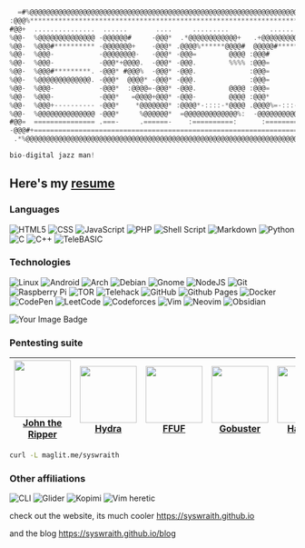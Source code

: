 ```js
  =#%@@@@@@@@@@@@@@@@@@@@@@@@@@@@@@@@@@@@@@@@@@@@@@@@@@@@@@@@@@@@@@@@@@@@@@@@@@@@@@@@@@@@@@@@@@@@@@@   
:@@@%***********************************************************************************************   
#@@+  ...............  ......       ....     .........          .........      .......       .......   
%@@-  %@@@@@@@@@@@@@@ -@@@@@@#     -@@@*  .*@@@@@@@@@@@@+   .+@@@@@@@@@@@@%+   *@@@@@@+      %@@@@@@   
%@@-  %@@@#********** -@@@@@@@+    -@@@* .@@@@%******@@@@#  @@@@@#*****#@@@@%  *@@@@@@@.    =@@@@@@@   
%@@-  %@@@-           -@@@@@@@@-   -@@@* -@@@=        @@@@ :@@@#         %@@@  *@@@=@@@*    @@@@=@@@   
%@@-  %@@@-           -@@@*+@@@@.  -@@@* -@@@.        %%%% :@@@=         *@@@  *@@@ %@@@.  +@@@+-@@@   
%@@-  %@@@#*********. -@@@* #@@@%  -@@@* -@@@.             :@@@=         *@@@  *@@@ -@@@# .@@@@ -@@@   
%@@-  %@@@@@@@@@@@@@. -@@@*  @@@@* -@@@* -@@@.             :@@@=         *@@@  *@@@  %@@@:*@@@- -@@@   
%@@-  %@@@-           -@@@*  :@@@@=-@@@* -@@@.        @@@@ :@@@=         *@@@  *@@@  :@@@@@@@%  -@@@
%@@-  %@@@-           -@@@*   =@@@@+@@@* -@@@-        @@@@ :@@@*         %@@@  *@@@   *@@@@@@:  -@@@
%@@-  %@@@+---------- -@@@*    *@@@@@@@* :@@@@*-::::-*@@@@ .@@@@%=-:::-+%@@@@  *@@@   .@@@@@#   -@@@
%@@-  %@@@@@@@@@@@@@@ -@@@*     %@@@@@@*  =@@@@@@@@@@@@@%:  -@@@@@@@@@@@@@@%:  *@@@    +@@@@.   -@@@
#@@=  =============== .===-     .======-    :==========:      :==========-:    -===     ===-    =@@@
-@@@#+=========================================================================================*@@@-
 .*%@@@@@@@@@@@@@@@@@@@@@@@@@@@@@@@@@@@@@@@@@@@@@@@@@@@@@@@@@@@@@@@@@@@@@@@@@@@@@@@@@@@@@@@@@@@@@*.

bio-digital jazz man!
```

## Here's my [resume](https://raw.githubusercontent.com/syswraith/syswraith.github.io/refs/heads/main/resume.pdf)

### Languages
![HTML5](https://img.shields.io/badge/html5-%23E34F26.svg?style=for-the-badge&logo=html5&logoColor=white) 
![CSS](https://img.shields.io/badge/CSS-blue?&style=for-the-badge&logo=css3&logoColor=white) 
![JavaScript](https://img.shields.io/badge/javascript-%23323330.svg?style=for-the-badge&logo=javascript&logoColor=%23F7DF1E) 
![PHP](https://img.shields.io/badge/php-%23777BB4.svg?style=for-the-badge&logo=php&logoColor=white) 
![Shell Script](https://img.shields.io/badge/shell_script-%23121011.svg?style=for-the-badge&logo=gnu-bash&logoColor=white) 
![Markdown](https://img.shields.io/badge/markdown-%23000000.svg?style=for-the-badge&logo=markdown&logoColor=white) 
![Python](https://img.shields.io/badge/python-3670A0?style=for-the-badge&logo=python&logoColor=ffdd54) 
![C](https://img.shields.io/badge/c-%2300599C.svg?style=for-the-badge&logo=c&logoColor=white) 
![C++](https://img.shields.io/badge/C++-00599C?style=for-the-badge&logo=C%2B%2B&logoColor=white)
![TeleBASIC](https://telehack.com/telebasic.svg)


### Technologies
![Linux](https://img.shields.io/badge/Linux-FCC624?style=for-the-badge&logo=linux&logoColor=black)
![Android](https://img.shields.io/badge/Android-3DDC84?style=for-the-badge&logo=android&logoColor=white) 
![Arch](https://img.shields.io/badge/Arch%20Linux-1793D1?logo=arch-linux&logoColor=fff&style=for-the-badge) 
![Debian](https://img.shields.io/badge/Debian-D70A53?style=for-the-badge&logo=debian&logoColor=white) 
![Gnome](https://img.shields.io/badge/gnome-blue?style=for-the-badge&logo=gnome&logoColor=white)
![NodeJS](https://img.shields.io/badge/node.js-6DA55F?style=for-the-badge&logo=node.js&logoColor=white) 
![Git](https://img.shields.io/badge/git-%23F05033.svg?style=for-the-badge&logo=git&logoColor=white) 
![Raspberry Pi](https://img.shields.io/badge/-RaspberryPi-C51A4A?style=for-the-badge&logo=Raspberry-Pi) 
![TOR](https://img.shields.io/badge/tor-%237E4798.svg?style=for-the-badge&logo=tor-project&logoColor=white) 
![Telehack](https://telehack.com/telehack.svg) 
![GitHub](https://img.shields.io/badge/github-%23121011.svg?style=for-the-badge&logo=github&logoColor=white)
![Github Pages](https://img.shields.io/badge/github%20pages-121013?style=for-the-badge&logo=github&logoColor=white)
![Docker](https://img.shields.io/badge/docker-%230db7ed.svg?style=for-the-badge&logo=docker&logoColor=white)
![CodePen](https://img.shields.io/badge/Codepen-000000?style=for-the-badge&logo=codepen&logoColor=white)
![LeetCode](https://img.shields.io/badge/LeetCode-000000?style=for-the-badge&logo=LeetCode&logoColor=#d16c06)
![Codeforces](https://img.shields.io/badge/Codeforces-445f9d?style=for-the-badge&logo=Codeforces&logoColor=white)
![Vim](https://img.shields.io/badge/VIM-%2311AB00.svg?style=for-the-badge&logo=vim&logoColor=white)
![Neovim](https://img.shields.io/badge/NeoVim-%2357A143.svg?&style=for-the-badge&logo=neovim&logoColor=white)
![Obsidian](https://img.shields.io/badge/Obsidian-%23483699.svg?style=for-the-badge&logo=obsidian&logoColor=white)

<img src="https://tryhackme-badges.s3.amazonaws.com/syswraith.png" alt="Your Image Badge" />

### Pentesting suite
| [<img src='https://www.kali.org/tools/john/images/john-logo.svg' height='100px'>](https://www.kali.org/tools/john/) <br> **[John the Ripper](https://www.kali.org/tools/john/)** | [<img src='https://www.kali.org/tools/hydra/images/hydra-logo.svg' height='100px'>](https://www.kali.org/tools/hydra/) <br> **[Hydra](https://www.kali.org/tools/hydra/)** | [<img src='https://www.kali.org/tools/ffuf/images/ffuf-logo.svg' height='100px'>](https://www.kali.org/tools/ffuf/) <br> **[FFUF](https://www.kali.org/tools/ffuf/)** | [<img src='https://www.kali.org/tools/gobuster/images/gobuster-logo.svg' height='100px'>](https://www.kali.org/tools/gobuster/) <br> **[Gobuster](https://www.kali.org/tools/gobuster/)** | [<img src='https://www.kali.org/tools/hashcat/images/hashcat-logo.svg' height='100px'>](https://www.kali.org/tools/hashcat/) <br> **[Hashcat](https://www.kali.org/tools/hashcat/)** | [<img src='https://www.kali.org/tools/wpscan/images/wpscan-logo.svg' height='100px'>](https://www.kali.org/tools/wpscan/) <br> **[WPScan](https://www.kali.org/tools/wpscan/)** |
|----------------------------------------------------------------------------------------------------------------------------------------------------------------------------------|--------------------------------------------------------------------------------------------------------------------------------------------------------------------------------|------------------------------------------------------------------------------------------------------------------------------------------------------------------------------|----------------------------------------------------------------------------------------------------------------------------------------------------------------------------------|--------------------------------------------------------------------------------------------------------------------------------------------------------------------------------|--------------------------------------------------------------------------------------------------------------------------------------------------------------------------------|

```bash
curl -L maglit.me/syswraith
```


### Other affiliations
![CLI](https://telehack.com/cmd.svg)
![Glider](https://web.badges.world/badges/memes/hackergliderbutton_80x15.png)
![Kopimi](https://kopimi.com/badges/c_mini_34.gif)
![Vim heretic](https://www.vim.org/images/vim_on_fire.gif)

check out the website, its much cooler https://syswraith.github.io
 
and the blog https://syswraith.github.io/blog
